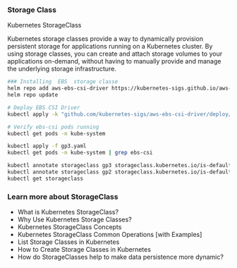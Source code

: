 ### Storage Class

Kubernetes StorageClass

Kubernetes storage classes provide a way to dynamically provision persistent storage for applications running on a Kubernetes cluster. By using storage classes, you can create and attach storage volumes to your applications on-demand, without having to manually provide and manage the underlying storage infrastructure.



```sh
### Installing  EBS  storage classe
helm repo add aws-ebs-csi-driver https://kubernetes-sigs.github.io/aws-ebs-csi-driver/
helm repo update

# Deploy EBS CSI Driver
kubectl apply -k "github.com/kubernetes-sigs/aws-ebs-csi-driver/deploy/kubernetes/overlays/stable/?ref=master"

# Verify ebs-csi pods running
kubectl get pods -n kube-system

kubectl apply -f gp3.yaml 
kubectl get pods -n kube-system | grep ebs-csi

kubectl annotate storageclass gp3 storageclass.kubernetes.io/is-default-class=true --overwrite
kubectl annotate storageclass gp2 storageclass.kubernetes.io/is-default-class=false --overwrite
kubectl get storageclass
```

### Learn more about StorageClass

- What is Kubernetes StorageClass?
- Why Use Kubernetes Storage Classes?
- Kubernetes StorageClass Concepts
- Kubernetes StorageClass Common Operations [with Examples]
- List Storage Classes in Kubernetes
- How to Create Storage Classes in Kubernetes
- How do StorageClasses help to make data persistence more dynamic?
